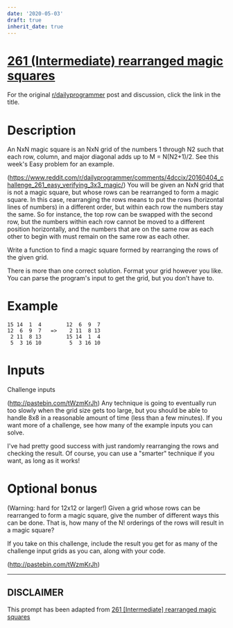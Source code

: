 ```yaml
---
date: '2020-05-03'
draft: true
inherit_date: true
---
```


# [261 (Intermediate) rearranged magic squares](https://www.reddit.com/r/dailyprogrammer/comments/4dmm44/20160406_challenge_261_intermediate_rearranged/)

For the original [r/dailyprogrammer](https://www.reddit.com/r/dailyprogrammer/) post and discussion, click the link in the title.

# Description
An NxN magic square is an NxN grid of the numbers 1 through N2 such that each row, column, and major diagonal adds up to M = N(N2+1)/2. See this week's Easy problem for an example.

(https://www.reddit.com/r/dailyprogrammer/comments/4dccix/20160404_challenge_261_easy_verifying_3x3_magic/)
You will be given an NxN grid that is not a magic square, but whose rows can be rearranged to form a magic square. In this case, rearranging the rows means to put the rows (horizontal lines of numbers) in a different order, but within each row the numbers stay the same. So for instance, the top row can be swapped with the second row, but the numbers within each row cannot be moved to a different position horizontally, and the numbers that are on the same row as each other to begin with must remain on the same row as each other.

Write a function to find a magic square formed by rearranging the rows of the given grid.

There is more than one correct solution. Format your grid however you like. You can parse the program's input to get the grid, but you don't have to.

# Example

```
15 14  1  4        12  6  9  7
12  6  9  7   =>    2 11  8 13
 2 11  8 13        15 14  1  4
 5  3 16 10         5  3 16 10
```
# Inputs
Challenge inputs

(http://pastebin.com/tWzmKrJh)
Any technique is going to eventually run too slowly when the grid size gets too large, but you should be able to handle 8x8 in a reasonable amount of time (less than a few minutes). If you want more of a challenge, see how many of the example inputs you can solve.

I've had pretty good success with just randomly rearranging the rows and checking the result. Of course, you can use a "smarter" technique if you want, as long as it works!

# Optional bonus
(Warning: hard for 12x12 or larger!) Given a grid whose rows can be rearranged to form a magic square, give the number of different ways this can be done. That is, how many of the N! orderings of the rows will result in a magic square?

If you take on this challenge, include the result you get for as many of the challenge input grids as you can, along with your code.

(http://pastebin.com/tWzmKrJh)

----
## **DISCLAIMER**
This prompt has been adapted from [261 [Intermediate] rearranged magic squares](https://www.reddit.com/r/dailyprogrammer/comments/4dmm44/20160406_challenge_261_intermediate_rearranged/
)
